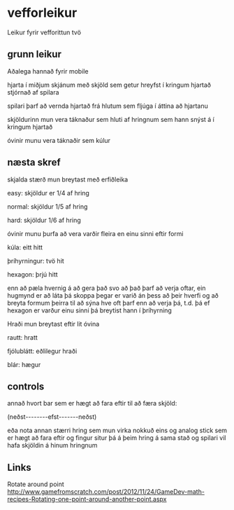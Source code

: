 # vefforleikur
Leikur fyrir vefforittun tvö
## grunn leikur
Aðalega hannað fyrir mobile


hjarta í miðjum skjánum með skjöld sem getur hreyfst í kringum hjartað stjórnað af spilara

spilari þarf að vernda hjartað frá hlutum sem fljúga í áttina að hjartanu

skjöldurinn mun vera táknaður sem hluti af hringnum sem hann snýst á í kringum hjartað

óvinir munu vera táknaðir sem kúlur

## næsta skref
skjalda stærð mun breytast með erfiðleika


easy: skjöldur er 1/4 af hring

normal: skjöldur 1/5 af hring

hard: skjöldur 1/6 af hring


óvinir munu þurfa að vera varðir fleira en einu sinni eftir formi

kúla: eitt hitt

þríhyrningur: tvö hit

hexagon: þrjú hitt

enn að pæla hvernig á að gera það svo að það þarf að verja oftar, ein hugmynd er að láta þá skoppa þegar er varið án þess að þeir hverfi
og að breyta formum þeirra til að sýna hve oft þarf enn að verja þá, t.d. þá ef hexagon er varður einu sinni þá breytist hann í þríhyrning


Hraði mun breytast eftir lit óvina

rautt: hratt

fjólublátt: eðlilegur hraði

blár: hægur


## controls
annað hvort bar sem er hægt að fara eftir til að færa skjöld:

(neðst--------efst-------neðst)

eða nota annan stærri hring sem mun virka nokkuð eins og analog stick sem er hægt að fara eftir og fingur situr þá á þeim hring á sama stað og spilari vil hafa skjöldin á hinum hringnum


## Links
Rotate around point http://www.gamefromscratch.com/post/2012/11/24/GameDev-math-recipes-Rotating-one-point-around-another-point.aspx
